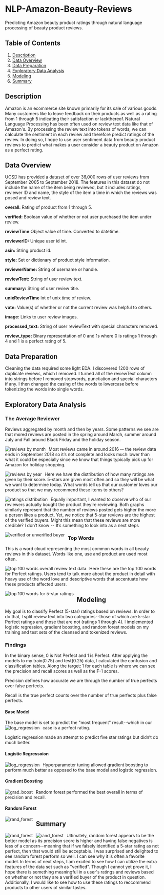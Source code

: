 # NLP-Amazon-Beauty-Reviews
Predicting Amazon beauty product ratings through natural language processing of beauty product reviews.

## Table of Contents
1. [Description](#description)
2. [Data Overview](#DataOverview)
3. [Data Preparation](#DataPreparation)
4. [Exploratory Data Analysis](#ExploratoryDataAnalysis)
5. [Modeling](#Modeling)
6. [Summary](#Summary)



## Description <a name="description"></a>
Amazon is an ecommerce site known primarily for its sale of various goods. Many customers like to leave feedback on their products as well as a rating from 1 through 5 indicating their satisfaction or lackthereof. Natural Language Processing has been often used on review text data like that of Amazon's. By processing the review text into tokens of words, we can calculate the sentiment in each review and therefore predict ratings of the review. In doing so, I hope to use user sentiment data from beauty product reviews to predict what makes a user consider a beauty product on Amazon as a perfect rating.

## Data Overview <a name="DataOverview"></a>
UCSD has provided a [dataset](https://nijianmo.github.io/amazon/index.html) of over 36,000 rows of user reviews from September 2005 to September 2018. The features in this dataset do not include the name of the item being reviewed, but it includes ratings, reviewer ID and name, the style of the item a time in which the reviews was posed and review text.

**overall:** Rating of product from 1 through 5.

**verified:** Boolean value of whether or not user purchased the item under review.

**reviewTime** Object value of time. Converted to datetime.

**reviewerID:** Unique user id int.

**asin:** String product id.

**style:** Set or dictionary of product style information. 

**reviewerName:** String of username or handle.

**reviewText:** String of user review text.

**summary:** String of user review title.

**unixReviewTime** Int of unix time of review.

**vote:** Value(s) of whether or not the current review was helpful to others.

**image:** Links to user review images.

**processed_text:** String of user reviewText with special characters removed.

**review_type:** Binary representation of 0 and 1s where 0 is ratings 1 through 4 and 1 is a perfect rating of 5.


## Data Preparation <a name="DataPreparation"></a>
Cleaning the data required some light EDA. I discovered 1200 rows of duplicate reviews, which I removed. I turned all of the reviewText column into strings before I removed stopwords, punctiation and special characters if any. I then changed the casing of the words to lowercase before tokenizing the words into single words.


## Exploratory Data Analysis <a name="ExploratoryDataAnalysis"></a>

### The Average Reviewer

Reviews aggregated by month and then by years. Some patterns we see are that mored reviews are posted in the spring around March, summer around July and Fall around Black Friday and the holiday season.

<img src="src/reviews_by_month.png"
     alt="reviews by month"
     style="float: left; margin-right: 10px;" />

Most reviews came in around 2016 -- the review data ends in September 2018 so it’s not complete and looks much lower than what it could be especially since we know that things typically pick up for Amazon for holiday shopping.

<img src="src/reviews_by_year.png"
     alt="reviews by year"
     style="float: left; margin-right: 10px;" />


Here we have the distribution of how many ratings are given by their score. 5-stars are given most often and so they will be what we want to determine today. What words tell us that our customer loves our product so that we may recommend these items to others?

<img src="src/ratings_distribution.png"
     alt="ratings distribution"
     style="float: left; margin-right: 10px;" />


Equally important, I wanted to observe who of our reviewers actually bought the product they’re reviewing. Both graphs similarly represent that the number of reviews posted gets higher the more a person likes a product. Yet, we notice that 5-star reviews are the highest of the verified buyers. Might this mean that these reviews are more credible? I don’t know -- It’s something to look into as a next steps


<img src="src/verified_unverified.png"
     alt="verified or unverified buyer"
     style="float: left; margin-right: 10px;" />


### Top Words
This is a word cloud representing the most common words in all beauty reviews in this dataset. Words like one, use and product are used most often.

<img src="src/top_200_words.png"
     alt="top 100 words overall review text data"
     style="float: left; margin-right: 10px;" />

Here these are the top 100 words for Perfect ratings. Users tend to talk more about the product in detail with heavy use of the word love and descriptive words that accentuate how these products affected users.

<img src="src/5_star_words.png"
     alt="top 100 words for 5-star ratings"
     style="float: left; margin-right: 10px;" />


## Modeling <a name="Modeling"></a>

My goal is to classify Perfect (5-star) ratings based on reviews. In order to do that, I split review text into two categories--those of which are 5-star Perfect ratings and those that are not (ratings 1 through 4). I implemented logistic regression, gradient boosting, and random forest models on my training and test sets of the cleansed and tokenized reviews.

### Findings

In the binary sense, 0 is Not Perfect and 1 is Perfect. After applying the models to my train(0.75) and test(0.25) data, I calculated the confusion and classification tables. Along the target: 1 for each table is where we can see the precision and recall scores as well as the F-1 scores.

Precision defines how accurate we are through the number of true perfects over false perfects.

Recall is the true perfect counts over the number of true perfects plus false perfects.

#### Base Model

The base model is set to predict the "most frequent" result--which in our case is a perfect rating.
<img src="src/base_model.png"
     alt="log_regression"
     style="float: left; margin-right: 10px;" />
     
Logistic regression made an attempt to predict five star ratings but didn’t do much better.

#### Logistic Regressoion
<img src="src/log_regression.png"
     alt="log_regression"
     style="float: left; margin-right: 10px;" />

Hyperparameter tuning allowed gradient boosting to perform much better as opposed to the base model and logistic regression.

#### Gradient Boosting
<img src="src/grad_boost.png"
     alt="grad_boost"
     style="float: left; margin-right: 10px;" />

Random forest performed the best overall in terms of precision and recall.

#### Random Forest
<img src="src/rand_forest.png"
     alt="rand_forest"
     style="float: left; margin-right: 10px;" />

## Summary <a name="Summary"></a>

<img src="src/Base_Log.png"
     alt="rand_forest"
     style="float: left; margin-right: 10px;" />
     
<img src="src/Grad_Rand.png"
     alt="rand_forest"
     style="float: left; margin-right: 10px;" />


Ultimately, random forest appears to be the better model as its precision score is higher and  having false negatives is less of a concern--meaning that if we falsely identified a 5-star rating as not perfect, then that would still be acceptable. I was surprised and delighted to see random forest perform so well. I can see why it is often a favorite model. In terms of next steps, I am excited to see how I can utilize the extra features of the data set such as "verified". Though I cannot yet prove it, I hope there is something meaningful in a user's ratings and reviews based on whether or not they are a verified buyer of the product in question. Additionally, I would like to see how to use these ratings to reccommend products to other users of similar tastes.
